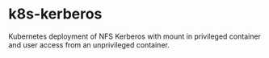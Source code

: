 # k8s-kerberos
Kubernetes deployment of NFS Kerberos with mount in privileged container and user access from an unprivileged container.
